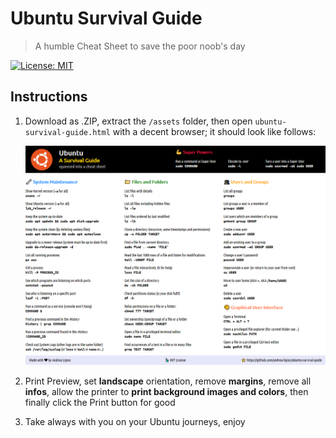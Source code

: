 # Ubuntu Survival Guide

> A humble Cheat Sheet to save the poor noob's day

[![License: MIT](https://img.shields.io/badge/License-MIT-blue.svg)](https://opensource.org/licenses/MIT)

## Instructions

1. Download as .ZIP, extract the `/assets` folder, then open `ubuntu-survival-guide.html` with a decent browser; it should look like follows:

   ![Ubuntu-Survival-Guide.png](Sample.png)

2. Print Preview, set **landscape** orientation, remove **margins**, remove all **infos**, allow the printer to **print background images and colors**, then finally click the Print button for good
3. Take always with you on your Ubuntu journeys, enjoy
